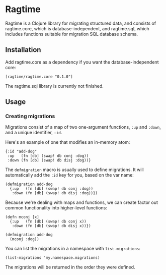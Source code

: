 # Ragtime

Ragtime is a Clojure library for migrating structured data, and
consists of ragtime.core, which is database-independent, and
ragtime.sql, which includes functions suitable for migration SQL
database schema.

## Installation

Add ragtime.core as a dependency if you want the database-independent
core:

    [ragtime/ragtime.core "0.1.0"]

The ragtime.sql library is currently not finished.

## Usage

### Creating migrations

Migrations consist of a map of two one-argument functions, `:up` and
`:down`, and a unique identifier, `:id`.

Here's an example of one that modifies an in-memory atom:

    {:id "add-dog"
     :up   (fn [db] (swap! db conj :dog))
     :down (fn [db] (swap! db disj :dog))}

The `defmigration` macro is usually used to define migrations. It will
automatically add the `:id` key for you, based on the var name:

    (defmigration add-dog
      {:up   (fn [db] (swap! db conj :dog))
       :down (fn [db] (swap! db disj :dog))})

Because we're dealing with maps and functions, we can create factor
out common functionality into higher-level functions:

    (defn mconj [x]
      {:up   (fn [db] (swap! db conj x))
       :down (fn [db] (swap! db disj x))})

    (defmigration add-dog
      (mconj :dog))

You can list the migrations in a namespace with `list-migrations`:

    (list-migrations 'my.namespace.migrations)

The migrations will be returned in the order they were defined.
